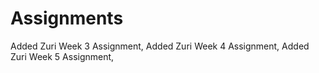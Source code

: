 # Assignments
Added Zuri Week 3 Assignment,
Added Zuri Week 4 Assignment,
Added Zuri Week 5 Assignment,
